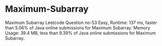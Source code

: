 # Maximum-Subarray
Maximum Subarray Leetcode Question no-53 Easy, Runtime: 137 ms, faster than 5.06% of Java online submissions for Maximum Subarray. Memory Usage: 39.4 MB, less than 9.39% of Java online submissions for Maximum Subarray.
